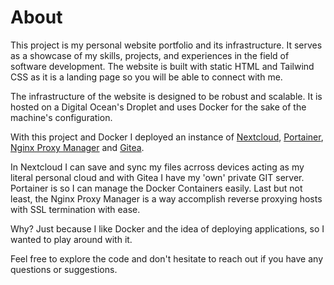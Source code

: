 # About

This project is my personal website portfolio and its infrastructure. It serves as a showcase of my skills, projects, and experiences in the field of software development. 
The website is built with static HTML and Tailwind CSS as it is a landing page so you will be able to connect with me.

The infrastructure of the website is designed to be robust and scalable. It is hosted on a Digital Ocean's Droplet and uses Docker for the sake of the machine's configuration.

With this project and Docker I deployed an instance of [Nextcloud](https://nextcloud.com/), [Portainer](https://www.portainer.io/), [Nginx Proxy Manager](https://nginxproxymanager.com/) and [Gitea](https://about.gitea.com/). 

In Nextcloud I can save and sync my files acrross devices acting as my literal personal cloud and with Gitea I have my 'own' private GIT server. Portainer is so I can manage the Docker Containers easily. 
Last but not least, the Nginx Proxy Manager is a way accomplish reverse proxying hosts with SSL termination with ease.

Why? Just because I like Docker and the idea of deploying applications, so I wanted to play around with it. 

Feel free to explore the code and don't hesitate to reach out if you have any questions or suggestions.